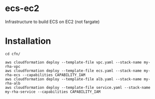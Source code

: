 # ecs-ec2
Infrastructure to build ECS on EC2 (not fargate)

# Installation
```
cd cfn/

aws cloudformation deploy --template-file vpc.yaml --stack-name my-rha-vpc
aws cloudformation deploy --template-file ecs.yaml --stack-name my-rha-ecs --capabilities CAPABILITY_IAM 
aws cloudformation deploy --template-file alb.yaml --stack-name my-rha-alb
aws cloudformation deploy --template-file service.yaml --stack-name my-rha-service --capabilities CAPABILITY_IAM
```